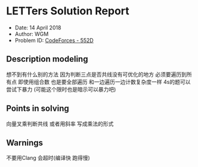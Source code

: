 
# LETTers Solution Report

- Date: 14 April 2018
- Author: WGM
- Problem ID: [CodeForces - 552D](http://codeforces.com/problemset/problem/552/D)

## Description modeling

想不到有什么别的方法 因为判断三点是否共线没有可优化的地方 必须要遍历到所有点
即使用组合数 也是要全部遍历 和一边遍历一边计数复杂度一样
4s的题可以尝试下暴力
(可能这个限时也是暗示可以暴力吧)

## Points in solving

向量叉乘判断共线
或者用斜率 写成乘法的形式

## Warnings

不要用Clang 会超时(编译快 跑得慢)


